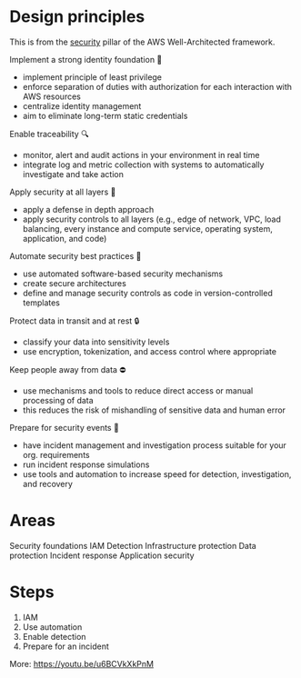 # Design principles

This is from the [security](https://docs.aws.amazon.com/wellarchitected/latest/security-pillar/security.html) pillar of the AWS Well-Architected framework.

Implement a strong identity foundation 🔑

* implement principle of least privilege
* enforce separation of duties with authorization for each interaction with AWS resources
* centralize identity management
* aim to eliminate long-term static credentials

Enable traceability 🔍

* monitor, alert and audit actions in your environment in real time
* integrate log and metric collection with systems to automatically investigate and take action

Apply security at all layers 🏰

* apply a defense in depth approach 
* apply security controls to all layers (e.g., edge of network, VPC, load balancing, every instance and compute service, operating system, application, and code)

Automate security best practices 🤖

* use automated software-based security mechanisms
* create secure architectures
* define and manage security controls as code in version-controlled templates

Protect data in transit and at rest 🔒

* classify your data into sensitivity levels
* use encryption, tokenization, and access control where appropriate

Keep people away from data ⛔

* use mechanisms and tools to reduce direct access or manual processing of data
* this reduces the risk of mishandling of sensitive data and human error 

Prepare for security events 👮

* have incident management and investigation process suitable for your org. requirements
* run incident response simulations
* use tools and automation to increase speed for detection, investigation, and recovery

# Areas

Security foundations
IAM
Detection
Infrastructure protection
Data protection
Incident response
Application security

# Steps

1. IAM
2. Use automation
3. Enable detection
4. Prepare for an incident

More: https://youtu.be/u6BCVkXkPnM
